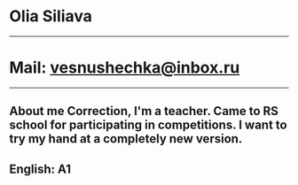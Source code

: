 # Olia Siliava
--------
# Mail: vesnushechka@inbox.ru
--------
About me
Correction, I'm a teacher. Came to RS school for participating in competitions. I want to try my hand at a completely new version.
---------
English: A1
---------
